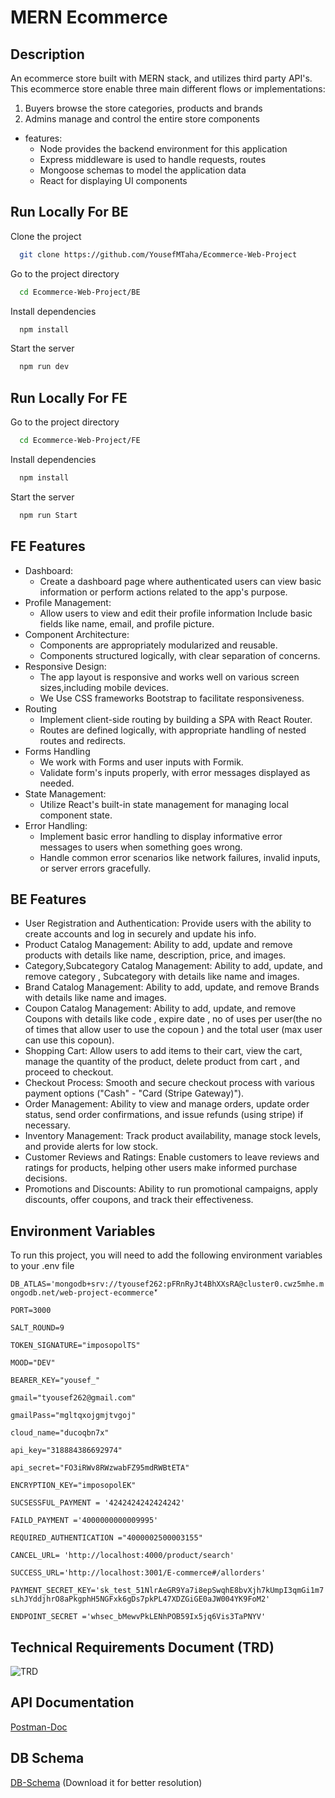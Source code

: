 # MERN Ecommerce

## Description

An ecommerce store built with MERN stack, and utilizes third party API's. This ecommerce store enable three main different flows or implementations:

1. Buyers browse the store categories, products and brands
2. Admins manage and control the entire store components 

* features:
  * Node provides the backend environment for this application
  * Express middleware is used to handle requests, routes
  * Mongoose schemas to model the application data
  * React for displaying UI components
 
## Run Locally For BE

Clone the project

```bash
  git clone https://github.com/YousefMTaha/Ecommerce-Web-Project
```

Go to the project directory

```bash
  cd Ecommerce-Web-Project/BE
```

Install dependencies

```bash
  npm install
```

Start the server

```bash
  npm run dev
```


## Run Locally For FE


Go to the project directory

```bash
  cd Ecommerce-Web-Project/FE
```

Install dependencies

```bash
  npm install
```

Start the server

```bash
  npm run Start
```
## FE Features

- Dashboard:
  * Create a dashboard page where authenticated users can view basic information or perform actions related to the app's purpose.
- Profile Management:
  * Allow users to view and edit their profile information Include basic fields like name, email, and profile picture.
-  Component Architecture:
    * Components are appropriately modularized and reusable.
    * Components structured logically, with clear separation of concerns.
- Responsive Design:
    * The app layout is responsive and works well on various screen sizes,including mobile devices.
    * We Use CSS frameworks Bootstrap to facilitate responsiveness.
- Routing
    * Implement client-side routing by building a SPA with React Router.
    * Routes are defined logically, with appropriate handling of nested routes and redirects.
- Forms Handling
  * We work with Forms and user inputs with Formik.
  * Validate form's inputs properly, with error messages displayed as needed.
- State Management:
  * Utilize React's built-in state management for managing local component state.
- Error Handling:
  * Implement basic error handling to display informative error messages to users when something goes wrong.
  * Handle common error scenarios like network failures, invalid inputs, or server errors gracefully.

## BE Features

- User Registration and Authentication: Provide users with the ability to create accounts and log in securely and update his info.
- Product Catalog Management: Ability to add, update and remove products with details like name, description, price, and images.
- Category,Subcategory Catalog Management: Ability to add, update, and remove category , Subcategory with details like name  and images.
- Brand Catalog Management: Ability to add, update, and remove Brands with details like name and images.
- Coupon Catalog Management: Ability to add, update, and remove Coupons with details like code , expire date , no of uses per user(the no of times that allow user to use the copoun ) and the total user (max user can use this copoun).
- Shopping Cart: Allow users to add items to their cart, view the cart, manage the quantity of the product, delete product from cart , and proceed to checkout.
- Checkout Process: Smooth and secure checkout process with various payment options ("Cash" - "Card (Stripe Gateway)").
- Order Management: Ability to view and manage orders, update order status, send order confirmations, and issue refunds (using stripe) if necessary.
- Inventory Management: Track product availability, manage stock levels, and provide alerts for low stock.
- Customer Reviews and Ratings: Enable customers to leave reviews and ratings for products, helping other users make informed purchase decisions.
- Promotions and Discounts: Ability to run promotional campaigns, apply discounts, offer coupons, and track their effectiveness.



## Environment Variables

To run this project, you will need to add the following environment variables to your .env file

`DB_ATLAS='mongodb+srv://tyousef262:pFRnRyJt4BhXXsRA@cluster0.cwz5mhe.mongodb.net/web-project-ecommerce'ّ`

`PORT=3000`

`SALT_ROUND=9`

`TOKEN_SIGNATURE="imposopolTS"`

`MOOD="DEV"`

`BEARER_KEY="yousef_"`

`gmail="tyousef262@gmail.com"`

`gmailPass="mgltqxojgmjtvgoj"`

`cloud_name="ducoqbn7x"`

`api_key="318884386692974"`

`api_secret="FO3iRWv8RWzwabFZ95mdRWBtETA"`

`ENCRYPTION_KEY="imposopolEK"`

`SUCSESSFUL_PAYMENT = '4242424242424242'`

`FAILD_PAYMENT ='4000000000009995'`

`REQUIRED_AUTHENTICATION ="4000002500003155"`

`CANCEL_URL= 'http://localhost:4000/product/search'`

`SUCCESS_URL='http://localhost:3001/E-commerce#/allorders'`

`PAYMENT_SECRET_KEY='sk_test_51NlrAeGR9Ya7i8epSwqhE8bvXjh7kUmpI3qmGi1m7sLhJYddjhrO8aPkgphH5NGFxk6gDs7pkPL47XDZGiGE0aJW004YK9FoM2'`

`ENDPOINT_SECRET ='whsec_bMewvPkLENhPOB59Ix5jq6Vis3TaPNYV'`

## Technical Requirements Document (TRD)
![TRD](https://cdn.discordapp.com/attachments/1166867937186037834/1239249206107963442/Technical_Requirements.jpg?ex=66423c42&is=6640eac2&hm=89db8f14de6d094ec5c24ce9995f2432064c9cff3fa900a7bc3a81db87f54402&)



## API Documentation

[Postman-Doc](https://documenter.getpostman.com/view/25674968/2sA3JM8hCV)


## DB Schema

[DB-Schema](https://drive.google.com/file/d/11ZOzy5yzcDbpqIv3HzjLu3N8TzRDy5nb/view?usp=sharing) (Download it for better resolution)

